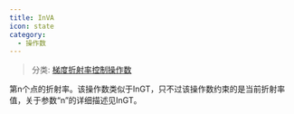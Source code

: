 ```yaml
---
title: InVA
icon: state
category:
  - 操作数
---
```


> 分类: [梯度折射率控制操作数](/hb/operands/135/894/  "Zemax 操作数 梯度折射率控制操作数")

第n个点的折射率。该操作数类似于InGT，只不过该操作数约束的是当前折射率值，关于参数“n”的详细描述见InGT。